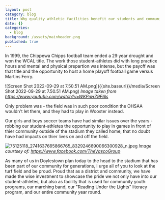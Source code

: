 ```yaml
---
layout: post
category: blog
title: Why quality athletic facilities benefit our students and community
date: {}
categories:
  - blog
background: /assets/mainheader.png
published: true
---
```


In 1999, the Chippewa Chipps football team ended a 29 year drought and won the WCAL title. The work those student-athletes did with long practice hours and mental and physical prepartion was intense, but the payoff was that title and the opportunity to host a home playoff football game versus Martins Ferry.

![Screen Shot 2022-09-29 at 7.50.51 AM.png]({{site.baseurl}}/media/Screen Shot 2022-09-29 at 7.50.51 AM.png)
_Image taken from https://www.youtube.com/watch?v=WKPnHZ9F6ls_

Only problem was - the field was in such poor condition the OHSAA wouldn't let them, and they had to play in Wooster instead.

Our girls and boys soccer teams have had similar issues over the years - robbing our student-athletes the opportunity to play in games in front of thier community outside of the stadium they called home, that no doubt have had impacts on thier lives on and off the field.

![75125118_2741637695866765_8329246690066300928_n.jpeg]({{site.baseurl}}/media/75125118_2741637695866765_8329246690066300928_n.jpeg)
_Image courtsey of: https://www.facebook.com/TheVascoGroup_

As many of us in Doylestown plan today to the head to the stadium that has been part of our community for generations, I urge all of you to look at the turf field and be proud. Proud that as a district and community, we have made the wise investment to showcase the pride we not only have into our student-athletes, but also as facility that is used for community youth programs, our marching band, our "Reading Under the Lights" literacy program, and our entire community year round.
